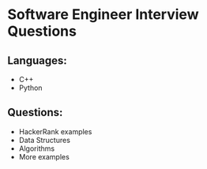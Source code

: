 # Software Engineer Interview Questions

## Languages:
- C++
- Python

## Questions:
- HackerRank examples
- Data Structures
- Algorithms
- More examples
